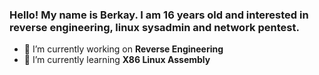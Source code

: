 ### Hello! My name is Berkay. I am 16 years old and interested in reverse engineering, linux sysadmin and network pentest.

- 🔭 I’m currently working on **Reverse Engineering**
- 🌱 I’m currently learning **X86 Linux Assembly**
